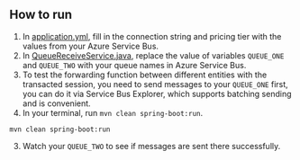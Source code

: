 ## How to run

1. In [application.yml](src/main/resources/application.yml), fill in the connection string and pricing tier with the values from your Azure Service Bus.
2. In [QueueReceiveService.java](src/main/java/com/example/servicebus/jms/QueueReceiveService.java), replace the value of variables `QUEUE_ONE` and `QUEUE_TWO` with your queue names in Azure Service Bus.
3. To test the forwarding function between different entities with the transacted session, you need to send messages to your `QUEUE_ONE` first, you can do it via Service Bus Explorer, which supports batching sending and is convenient.
4. In your terminal, run `mvn clean spring-boot:run`.

```shell
mvn clean spring-boot:run
```

3. Watch your `QUEUE_TWO` to see if messages are sent there successfully.